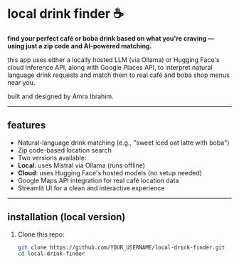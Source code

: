 # local drink finder ☕

**find your perfect café or boba drink based on what you're craving — using just a zip code and AI-powered matching.**

this app uses either a locally hosted LLM (via Ollama) or Hugging Face's cloud inference API, along with Google Places API, to interpret natural language drink requests and match them to real café and boba shop menus near you.

built and designed by Amra Ibrahim.

---

## features

- Natural-language drink matching (e.g., "sweet iced oat latte with boba")
- Zip code-based location search
- Two versions available:
- **Local**: uses Mistral via Ollama (runs offline)
- **Cloud**: uses Hugging Face's hosted models (no setup needed)
- Google Maps API integration for real café location data
- Streamlit UI for a clean and interactive experience

---

## installation (local version)

1. Clone this repo:
   ```bash
   git clone https://github.com/YOUR_USERNAME/local-drink-finder.git
   cd local-drink-finder
